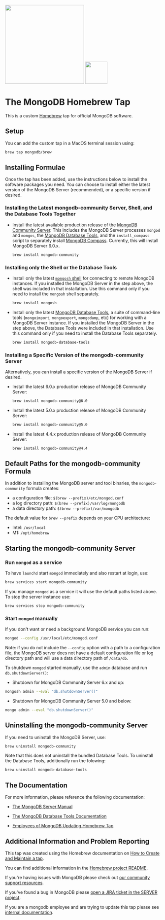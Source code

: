 <img src="https://webassets.mongodb.com/_com_assets/cms/mongodb-logo-rgb-j6w271g1xn.jpg" width="256"> <img src="https://brew.sh/assets/img/homebrew-256x256.png" height="72">

# The MongoDB Homebrew Tap

This is a custom [Homebrew](https://brew.sh) tap for official MongoDB software.

## Setup

You can add the custom tap in a MacOS terminal session using:

```bash
brew tap mongodb/brew
```

## Installing Formulae

Once the tap has been added, use the instructions below to install the software packages you need. You can choose to install either the latest version of the MongoDB Server (recommended), or a specific version if desired.

### Installing the Latest mongodb-community Server, Shell, and the Database Tools Together

 * Install the latest available production release of the [MongoDB Community Server](https://docs.mongodb.com/manual/). This includes the MongoDB Server processes `mongod` and `mongos`, the [MongoDB Database Tools](https://docs.mongodb.com/database-tools/), and the `install_compass` script to separately install [MongoDB Compass](https://docs.mongodb.com/compass/). Currently, this will install MongoDB Server 6.0.x.

   ```bash
   brew install mongodb-community
   ```

### Installing only the Shell or the Database Tools

 * Install only the latest [`mongosh` shell](https://www.mongodb.com/docs/mongodb-shell/) for connecting to remote MongoDB instances. If you installed the MongoDB Server in the step above, the shell was included in that installation. Use this command only if you need to install the `mongosh` shell separately.

   ```bash
   brew install mongosh
   ```

 * Install only the latest [MongoDB Database Tools](https://docs.mongodb.com/database-tools/), a suite of command-line tools (`mongoimport`, `mongoexport`, `mongodump`, etc) for working with a MongoDB Server instance. If you installed the MongoDB Server in the step above, the Database Tools were included in that installation. Use this command only if you need to install the Database Tools separately.

   ```bash
   brew install mongodb-database-tools
   ```

### Installing a Specific Version of the mongodb-community Server

Alternatively, you can install a specific version of the MongoDB Server if desired.

 * Install the latest 6.0.x production release of MongoDB Community Server:
   ```bash
   brew install mongodb-community@6.0
   ```

 * Install the latest 5.0.x production release of MongoDB Community Server:
   ```bash
   brew install mongodb-community@5.0
   ```

 * Install the latest 4.4.x production release of MongoDB Community Server:
   ```bash
   brew install mongodb-community@4.4
   ```

## Default Paths for the mongodb-community Formula

In addition to installing the MongoDB server and tool binaries, the `mongodb-community` formula creates:

 * a configuration file: `$(brew --prefix)/etc/mongod.conf`
 * a log directory path: `$(brew --prefix)/var/log/mongodb`
 * a data directory path: `$(brew --prefix)/var/mongodb`

The default value for `brew --prefix` depends on your CPU architecture:

  * Intel: `/usr/local`
  * M1: `/opt/homebrew`

## Starting the mongodb-community Server

### Run `mongod` as a service

To have `launchd` start `mongod` immediately and also restart at login, use:

```bash
brew services start mongodb-community
```
If you manage `mongod` as a service it will use the default paths listed above. To stop the server instance use:

```bash
brew services stop mongodb-community
```

### Start `mongod` manually

If you don't want or need a background MongoDB service you can run:

```bash
mongod --config /usr/local/etc/mongod.conf
```
Note: if you do not include the `--config` option with a path to a configuration file, the MongoDB server does not have a default configuration file or log directory path and will use a data directory path of `/data/db`.

To shutdown `mongod` started manually, use the `admin` database and run `db.shutdownServer()`:

 * Shutdown for MongoDB Community Server 6.x and up:

```bash
mongosh admin --eval "db.shutdownServer()"
```

 * Shutdown for MongoDB Community Server 5.0 and below:

```bash
mongo admin --eval "db.shutdownServer()"
```

## Uninstalling the mongodb-community Server

If you need to uninstall the MongoDB Server, use:

```bash
brew uninstall mongodb-community
```

Note that this does not uninstall the bundled Database Tools. To uninstall the Database Tools, additionally run the folowing:

```bash
brew uninstall mongodb-database-tools
```

## The Documentation

For more information, please reference the following documentation:

* [The MongoDB Server Manual](https://docs.mongodb.com/manual/)

* [The MongoDB Database Tools Documentation](https://docs.mongodb.com/database-tools/)

* [Employees of MongoDB Updating Homebrew Tap](https://github.com/10gen/mongo-release-tools#update-monogodb-homebrew-tap)

## Additional Information and Problem Reporting

This tap was created using the Homebrew documentation on [How to Create and Maintain a tap](https://github.com/Homebrew/brew/blob/master/docs/How-to-Create-and-Maintain-a-Tap.md).

You can find additional information in the [Homebrew project README](https://github.com/Homebrew/brew#homebrew).

If you're having issues with MongoDB please check out [our community support resources](https://www.mongodb.com/community-support-resources).

If you've found a bug in MongoDB please [open a JIRA ticket in the SERVER project](https://jira.mongodb.org).

If you are a mongodb employee and are trying to update this tap please see [internal documentation](https://github.com/10gen/mongo-release-tools#update-monogodb-homebrew-tap).
